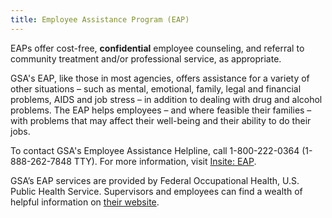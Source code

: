 ```yaml
---
title: Employee Assistance Program (EAP)
---
```


EAPs offer cost-free, **confidential** employee counseling, and referral to community treatment and/or professional service, as appropriate.

GSA's EAP, like those in most agencies, offers assistance for a variety of other situations – such as mental, emotional, family, legal and financial problems, AIDS and job stress – in addition to dealing with drug and alcohol problems. The EAP helps employees – and where feasible their families – with problems that may affect their well-being and their ability to do their jobs.

To contact GSA's Employee Assistance Helpline, call 1-800-222-0364 (1-888-262-7848 TTY). For more information, visit [Insite: EAP](https://insite.gsa.gov/portal/content/500305).

GSA’s EAP services are provided by Federal Occupational Health, U.S. Public Health Service. Supervisors and employees can find a wealth of helpful information on [their website](http://foh4you.com/).
